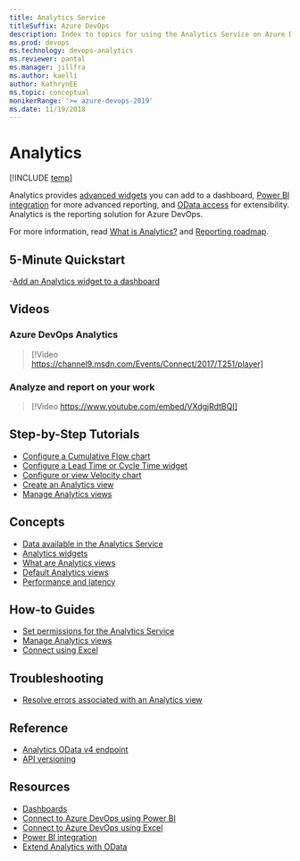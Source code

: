 ```yaml
---
title: Analytics Service
titleSuffix: Azure DevOps
description: Index to topics for using the Analytics Service on Azure DevOps
ms.prod: devops
ms.technology: devops-analytics
ms.reviewer: pantal
ms.manager: jillfra
ms.author: kaelli
author: KathrynEE
ms.topic: conceptual
monikerRange: '>= azure-devops-2019'
ms.date: 11/19/2018
---
```


# Analytics 

[!INCLUDE [temp](../../_shared/version-azure-devops.md)]

Analytics provides [advanced widgets](analytics-widgets.md) you can add to a dashboard, [Power BI integration](../powerbi/index.md) for more advanced reporting, and [OData access](../extend-analytics/index.md) for extensibility. Analytics is the reporting solution for Azure DevOps.

For more information, read [What is Analytics?](what-is-analytics.md) and [Reporting roadmap](./reporting-roadmap.md).

<!---
[!INCLUDE [temp](../_shared/analytics-preview.md)] 
-->

## 5-Minute Quickstart

 -[Add an Analytics widget to a dashboard](enable-analytics-velocity.md)

## Videos

### Azure DevOps Analytics

> [!Video https://channel9.msdn.com/Events/Connect/2017/T251/player]

### Analyze and report on your work

> [!Video https://www.youtube.com/embed/VXdgjRdtBQI]

## Step-by-Step Tutorials

- [Configure a Cumulative Flow chart](../guidance/cumulative-flow.md?toc=/azure/devops/report/analytics/toc.json&bc=/azure/devops/report/analytics/breadcrumb/toc.json)
- [Configure a Lead Time or Cycle Time widget](../guidance/cycle-time-and-lead-time.md?toc=/azure/devops/report/analytics/toc.json&bc=/azure/devops/report/analytics/breadcrumb/toc.json)
- [Configure or view Velocity chart](../guidance/team-velocity.md?toc=/azure/devops/report/analytics/toc.json&bc=/azure/devops/report/analytics/breadcrumb/toc.json)
- [Create an Analytics view](analytics-views-create.md)
- [Manage Analytics views](analytics-views-manage.md)

## Concepts

- [Data available in the Analytics Service](data-available-in-analytics.md)
- [Analytics widgets](analytics-widgets.md)
- [What are Analytics views](what-are-analytics-views.md)
- [Default Analytics views](analytics-default-views.md)
- [Performance and latency](performance-latency.md)

## How-to Guides

- [Set permissions for the Analytics Service](analytics-security.md)
- [Manage Analytics views](analytics-views-manage.md)
- [Connect using Excel](access-analytics-excel.md)

## Troubleshooting

- [Resolve errors associated with an Analytics view](troubleshooting-views.md)

## Reference

- [Analytics OData v4 endpoint](../extend-analytics/data-model-analytics-service.md?toc=/azure/devops/report/analytics/toc.json&bc=/azure/devops/report/analytics/breadcrumb/toc.json)
- [API versioning](../extend-analytics/odata-api-version.md?toc=/azure/devops/report/analytics/toc.json&bc=/azure/devops/report/analytics/breadcrumb/toc.json)

<!---
Future:
Analytics Views
Understanding Analytics Service data Acquisition
-->

## Resources

- [Dashboards](../dashboards/index.md)
- [Connect to Azure DevOps using Power BI](../powerbi/index.md)
- [Connect to Azure DevOps using Excel](access-analytics-excel.md)
- [Power BI integration](../powerbi/index.md)
- [Extend Analytics with OData](../extend-analytics/index.md)

<!---
Future:
Ax Pricing Model
Build Dashboard Widget in AX
-->
